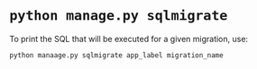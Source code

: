 # `python manage.py sqlmigrate`

To print the SQL that will be executed for a given migration, use:

`python manaage.py sqlmigrate app_label migration_name`
